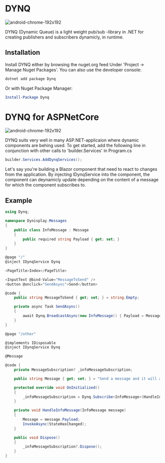 # DYNQ
![android-chrome-192x192](https://user-images.githubusercontent.com/43991450/216784507-f1bf470e-6314-4136-9123-1bedbf251e2b.png)

DYNQ (Dynamic Queue) is a light weight pub/sub -library in .NET for creating publishers and subscribers dynamicly, in runtime.

## Installation
Install DYNQ either by browsing the nuget.org feed Under 'Project -> Manage Nuget Packages'. You can also use the developer console:
```powershell
dotnet add package Dynq
```
Or with Nuget Package Manager:
```powershell
Install-Package Dynq
```

# DYNQ for ASPNetCore
![android-chrome-192x192](https://user-images.githubusercontent.com/43991450/216784972-00582b51-c98b-4048-9cd2-e92b3fc82fc3.png)

DYNQ suits very well in many ASP.NET-applicaion where dynamic components are behing used. To get started, add the following line in conjunction with other calls to 'builder.Services' in Program.cs

```csharp
builder.Services.AddDynqServices();
```

Let's say you're building a Blazor component that need to react to changes from the application. By injecting IDynqService into the component, the component can deynamicly update depending on the content of a message for which the component subscribes to.

## Example
```csharp
using Dynq;

namespace Dynisplay.Messages
{
    public class InfoMessage : Message
    {
        public required string Payload { get; set; }
    }
}
```


```csharp
@page "/"
@inject IDynqService Dynq

<PageTitle>Index</PageTitle>

<InputText @bind-Value="MessageToSend" />
<button @onclick="SendAsync">Send</button>

@code {
    public string MessageToSend { get; set; } = string.Empty;

    private async Task SendAsync()
    {
        await Dynq.BroadcastAsync(new InfoMessage() { Payload = MessageToSend });
    }
}
```

```csharp
@page "/other"

@implements IDisposable
@inject IDynqService Dynq

@Message

@code {
    private MessageSubscription? _infoMessageSubscription;

    public string Message { get; set; } = "Send a message and it will appear here";

    protected override void OnInitialized()
    {
        _infoMessageSubscription = Dynq.Subscribe<InfoMessage>(HandleInfoMessage);
    }

    private void HandleInfoMessage(InfoMessage message)
    {
        Message = message.Payload;
        InvokeAsync(StateHasChanged);
    }

    public void Dispose()
    {
        _infoMessageSubscription?.Dispose();
    }
}

```
